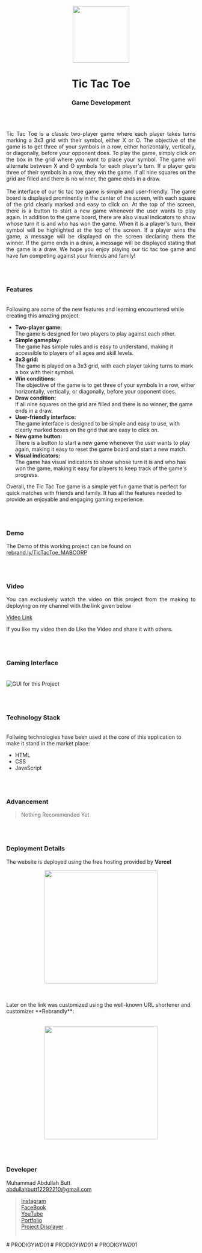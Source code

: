<p align="center">
  <img src = "logo.png" width="150">
</p>

<h1 align="center">
  Tic Tac Toe
</h1>

<h3 align="center">
  Game Development
</h3>


<br><br>

<p align="justify">
Tic Tac Toe is a classic two-player game where each player takes turns marking a 3x3 grid with their symbol, either X or O. The objective of the game is to get three of your symbols in a row, either horizontally, vertically, or diagonally, before your opponent does.
To play the game, simply click on the box in the grid where you want to place your symbol. The game will alternate between X and O symbols for each player's turn. If a player gets three of their symbols in a row, they win the game. If all nine squares on the grid are filled and there is no winner, the game ends in a draw.
<br><br>
The interface of our tic tac toe game is simple and user-friendly. The game board is displayed prominently in the center of the screen, with each square of the grid clearly marked and easy to click on. At the top of the screen, there is a button to start a new game whenever the user wants to play again.
In addition to the game board, there are also visual indicators to show whose turn it is and who has won the game. When it is a player's turn, their symbol will be highlighted at the top of the screen. If a player wins the game, a message will be displayed on the screen declaring them the winner. If the game ends in a draw, a message will be displayed stating that the game is a draw.
We hope you enjoy playing our tic tac toe game and have fun competing against your friends and family!
</p>


<br><br>
<!-- ................................................................................................................................. -->


### Features
<br>
Following are some of the new features and learning encountered while creating this amazing project:

- <b>Two-player game:</b><br> The game is designed for two players to play against each other.
- <b>Simple gameplay:</b><br> The game has simple rules and is easy to understand, making it accessible to players of all ages and skill levels.
- <b>3x3 grid:</b><br> The game is played on a 3x3 grid, with each player taking turns to mark a box with their symbol.
- <b>Win conditions:</b><br> The objective of the game is to get three of your symbols in a row, either horizontally, vertically, or diagonally, before your opponent does.
- <b>Draw condition:</b><br> If all nine squares on the grid are filled and there is no winner, the game ends in a draw.
- <b>User-friendly interface:</b><br> The game interface is designed to be simple and easy to use, with clearly marked boxes on the grid that are easy to click on.
- <b>New game button:</b><br> There is a button to start a new game whenever the user wants to play again, making it easy to reset the game board and start a new match.
- <b>Visual indicators:</b><br> The game has visual indicators to show whose turn it is and who has won the game, making it easy for players to keep track of the game's progress.

</b>
Overall, the Tic Tac Toe game is a simple yet fun game that is perfect for quick matches with friends and family. It has all the features needed to provide an enjoyable and engaging gaming experience.

<br><br>
<!-- ................................................................................................................................. -->


### Demo
<p align="justify">
  The Demo of this working project can be found on <br>
  <a href="https://rebrand.ly/TicTacToe_MABCORP">rebrand.ly/TicTacToe_MABCORP</a>
</p>


<br><br>
<!-- ................................................................................................................................. -->



### Video
<p align="justify">
You can exclusively watch the video on this project from the making to deploying on my     channel with the link given below<br>

  [Video Link](# ) <br>

  If you like my video then do Like the Video and share it with others.
</p>


<br><br>
<!-- ................................................................................................................................. -->



### Gaming Interface<br><br>
![GUI for this Project](demo.png)


<br><br>
<!-- ................................................................................................................................. -->




### Technology Stack
<br>
Follwing technologies have been used at the core of this application to make it stand in the market place:

- HTML
- CSS
- JavaScript


<br><br>
<!-- ................................................................................................................................. -->


### Advancement

> Nothing Recommended Yet

<br><br>
<!-- ................................................................................................................................. -->


### Deployment Details

The website is deployed using the free hosting provided by **Vercel**
<p align = "center">
  <img src = "https://branditechture.agency/brand-logos/wp-content/uploads/wpdm-cache/Vercel-900x0.png" width = "300">
</p>
<br><br>
Later on the link was customized using the well-known URL shortener and customizer **Rebrandly**:<br><br>
<p align = "center">
  <img src = "https://www.rebrandly.com/images/URL-Shortener.fileextension.svg" width = "300">
</p>


<br><br>
<!-- ................................................................................................................................. -->


### Developer

Muhammad Abdullah Butt <br>
abdullahbutt12292210@gmail.com <br>
> [Instagram](https://www.instagram.com/abdullah.butt.22/)<br>
> [FaceBook](https://www.facebook.com/profile.php?id=100076291614529)<br>
> [YouTube](https://www.youtube.com/channel/UCnuOFQyMywg-KuoN-lmav1Q)<br>
> [Portfolio](https://rebrand.ly/MuhammadAbdullahButt_MABCORP)<br>
> [Project Displayer]( https://rebrand.ly/ProjectDisplayer_MABCORP)
<br><br>
<!-- ................................................................................................................................. -->






#   P R O D I G Y _ W D _ 0 1  
 #   P R O D I G Y _ W D _ 0 1  
 #   P R O D I G Y _ W D _ 0 1  
 